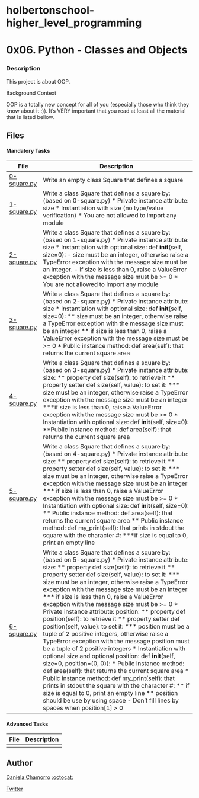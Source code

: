 # holbertonschool-higher_level_programming

# 0x06. Python - Classes and Objects
### Description
This project is about OOP.

Background Context

OOP is a totally new concept for all of you (especially those who think they know about it :)). It’s VERY important that you read at least all the material that is listed bellow. 


## Files
#### Mandatory Tasks

| File | Description |
| ------ | ------ |
| [0-square.py](0-square.py) | Write an empty class Square that defines a square |
| [1-square.py](1-square.py) | Write a class Square that defines a square by: (based on 0-square.py) * Private instance attribute: size * Instantiation with size (no type/value verification) * You are not allowed to import any module |
| [2-square.py](2-square.py) | Write a class Square that defines a square by: (based on 1-square.py) * Private instance attribute: size * Instantiation with optional size: def __init__(self, size=0): - size must be an integer, otherwise raise a TypeError exception with the message size must be an integer. - if size is less than 0, raise a ValueError exception with the message size must be >= 0 * You are not allowed to import any module |
| [3-square.py](3-square.py) | Write a class Square that defines a square by: (based on 2-square.py) * Private instance attribute: size * Instantiation with optional size: def __init__(self, size=0): ** size must be an integer, otherwise raise a TypeError exception with the message size must be an integer ** if size is less than 0, raise a ValueError exception with the message size must be >= 0 * Public instance method: def area(self): that returns the current square area |
| [4-square.py](4-square.py) | Write a class Square that defines a square by: (based on 3-square.py) * Private instance attribute: size: ** property def size(self): to retrieve it ** property setter def size(self, value): to set it: *** size must be an integer, otherwise raise a TypeError exception with the message size must be an integer ***if size is less than 0, raise a ValueError exception with the message size must be >= 0 * Instantiation with optional size: def __init__(self, size=0): **Public instance method: def area(self): that returns the current square area |
| [5-square.py](5-square.py) | Write a class Square that defines a square by: (based on 4-square.py) * Private instance attribute: size: ** property def size(self): to retrieve it ** property setter def size(self, value): to set it: *** size must be an integer, otherwise raise a TypeError exception with the message size must be an integer *** if size is less than 0, raise a ValueError exception with the message size must be >= 0 * Instantiation with optional size: def __init__(self, size=0): ** Public instance method: def area(self): that returns the current square area ** Public instance method: def my_print(self): that prints in stdout the square with the character #: ***if size is equal to 0, print an empty line |
| [6-square.py](6-square.py) | Write a class Square that defines a square by: (based on 5-square.py) * Private instance attribute: size: ** property def size(self): to retrieve it ** property setter def size(self, value): to set it: *** size must be an integer, otherwise raise a TypeError exception with the message size must be an integer *** if size is less than 0, raise a ValueError exception with the message size must be >= 0 * Private instance attribute: position: ** property def position(self): to retrieve it ** property setter def position(self, value): to set it: *** position must be a tuple of 2 positive integers, otherwise raise a TypeError exception with the message position must be a tuple of 2 positive integers * Instantiation with optional size and optional position: def __init__(self, size=0, position=(0, 0)): * Public instance method: def area(self): that returns the current square area * Public instance method: def my_print(self): that prints in stdout the square with the character #: ** if size is equal to 0, print an empty line ** position should be use by using space - Don’t fill lines by spaces when position[1] > 0|

#### Advanced Tasks
| File | Description |
| ------ | ------ |
| []() |  |

## Author

[Daniela Chamorro](https://www.linkedin.com/in/daniela-alexandra-chamorro-guerrero-666805a1/) [:octocat:](https://github.com/dalexach)

[Twitter](https://twitter.com/dalexach)

